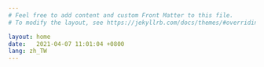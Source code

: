 ```yaml
---
# Feel free to add content and custom Front Matter to this file.
# To modify the layout, see https://jekyllrb.com/docs/themes/#overriding-theme-defaults

layout: home
date:   2021-04-07 11:01:04 +0800
lang: zh_TW
---
```

